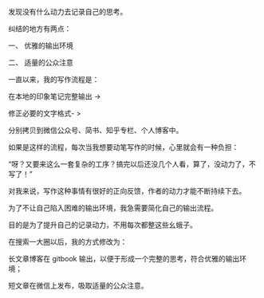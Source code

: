 发现没有什么动力去记录自己的思考。





纠结的地方有两点：

一、 优雅的输出环境

二、 适量的公众注意

一直以来，我的写作流程是：

在本地的印象笔记完整输出 -&gt;

修正必要的文字格式- &gt;

分别拷贝到微信公众号、简书、知乎专栏、个人博客中。

如果是这样的流程，每次当我想要动笔写作的时候，心里就会有一种负担：

“呀？又要来这么一套复杂的工序？搞完以后还没几个人看，算了，没动力了，不写了！”

对我来说，写作这种事情有很好的正向反馈，作者的动力才能不断持续下去。

为了不让自己陷入困难的输出环境，我急需要简化自己的输出流程。

目的是为了提升自己的记录动力，不用每次都整这些幺蛾子。

在搜索一大圈以后，我的方式修改为：

长文章博客在 gitbook 输出，以便于形成一个完整的思考，符合优雅的输出环境；

短文章在微信上发布，吸取适量的公众注意。


